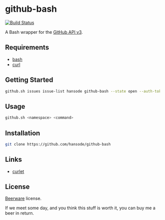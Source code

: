 github-bash
===========

[![Build Status](https://travis-ci.org/hansode/github-bash.png)](https://travis-ci.org/hansode/github-bash)

A Bash wrapper for the [GitHub API v3](http://developer.github.com/v3/).

Requirements
------------

+ [bash](http://www.gnu.org/software/bash/bash.html)
+ [curl](http://curl.haxx.se/)

Getting Started
---------------

```bash
github.sh issues issue-list hansode github-bash --state open --auth-token=<auth-token>
```

Usage
-----

```bash
github.sh <namespace> <command>
```

Installation
------------

```bash
git clone https://github.com/hansode/github-bash
```

Links
-----

+ [curlet](https://github.com/hansode/curlet)

License
-------

[Beerware](http://en.wikipedia.org/wiki/Beerware) license.

If we meet some day, and you think this stuff is worth it, you can buy me a beer in return.
